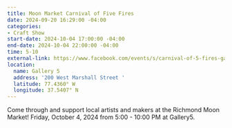 ```yaml
---
title: Moon Market Carnival of Five Fires
date: 2024-09-20 16:29:00 -04:00
categories:
- Craft Show
start-date: 2024-10-04 17:00:00 -04:00
end-date: 2024-10-04 22:00:00 -04:00
time: 5-10
external-link: https://www.facebook.com/events/s/carnival-of-5-fires-gallery5-o/805681438217261/
location:
  name: Gallery 5
  address: '200 West Marshall Street '
  latitude: 77.4360° W
  longitude: 37.5407° N
---
```


Come through and support local artists and makers at the Richmond Moon Market! Friday, October 4, 2024 from 5:00 - 10:00 PM at Gallery5.

